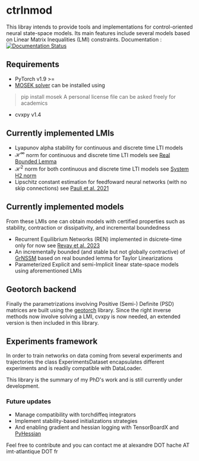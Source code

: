 # ctrlnmod
This libray intends to provide tools and implementations for control-oriented neural state-space models.
Its main features include several models based on Linear Matrix Inequalities (LMI) constraints.
Documentation : [![Documentation Status](https://img.shields.io/badge/docs-online-blue.svg)](https://alex-hache.github.io/ctrlnnmod/)


## Requirements
* PyTorch v1.9 >=
* [MOSEK solver](https://www.mosek.com/) can be installed using
 > pip install mosek
  A personal license file can be asked freely for academics
* cvxpy v1.4

## Currently implemented LMIs
* Lyapunov alpha stability for continuous and discrete time LTI models
* $\mathcal{H}^\infty$  norm for continuous and discrete time LTI models see [Real Bounded Lemma](https://en.wikibooks.org/wiki/LMIs_in_Control/KYP_Lemmas/KYP_Lemma_(Bounded_Real_Lemma))
* $\mathcal{H}^2$ norm for both continuous and discrete time LTI models see [System H2 norm](https://en.wikibooks.org/wiki/LMIs_in_Control/pages/LMI_for_System_H2_Norm)
* Lipschitz constant estimation for feedfoward neural networks (with no skip connections) see [Pauli et al. 2021](https://arxiv.org/abs/2005.02929)

## Currently implemented models
From these LMIs one can obtain models with certified properties such as stability, contraction or dissipativity, and incremental boundedness
* Recurrent Equilibrium Networks (REN) implemented in dsicrete-time only for now see [Revay et al. 2023](https://arxiv.org/pdf/2104.05942)
* An incrementally bounded (and stable but not globally contractive) of [GrNSSM](https://arxiv.org/abs/2103.14516) based on real bounded lemma for Taylor Linearizations
* Parameterized Explicit and semi-Implicit linear state-space models using aforementioned LMIs


## Geotorch backend
Finally the parametrizations involving Positive (Semi-) Definite (PSD) matrices are built using the [geotorch](https://github.com/lezcano/geotorch) library.
Since the right inverse methods now involve solving a LMI, cvxpy is now needed, an extended version is then included in this library.


## Experiments framework
In order to train networks on data coming from several experiments and trajectories the class ExperimentsDataset encapsulates different experiments
and is readily compatible with DataLoader. 


This library is the summary of my PhD's work and is still currently under development. 

### Future updates
* Manage compatibility with torchdiffeq integrators
* Implement stability-based initializations strategies
* And enabling gradient and hessian logging with TensorBoardX and [PyHessian](https://github.com/amirgholami/PyHessian)

Feel free to contribute and you can contact me at alexandre DOT hache AT imt-atlantique DOT fr
